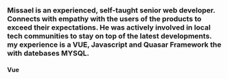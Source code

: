 
### Missael is an experienced, self-taught senior web developer. Connects with empathy with the users of the products to exceed their expectations. He was actively involved in local tech communities to stay on top of the latest developments. my experience is a VUE, Javascript and Quasar Framework the with datebases MYSQL.

#### Vue 
